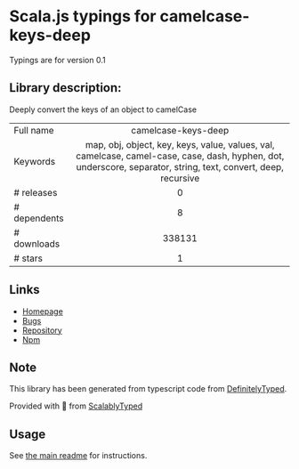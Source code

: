 
# Scala.js typings for camelcase-keys-deep

Typings are for version 0.1

## Library description:
Deeply convert the keys of an object to camelCase

|                    |                 |
| ------------------ | :-------------: |
| Full name          | camelcase-keys-deep |
| Keywords           | map, obj, object, key, keys, value, values, val, camelcase, camel-case, case, dash, hyphen, dot, underscore, separator, string, text, convert, deep, recursive |
| # releases         | 0 |
| # dependents       | 8 |
| # downloads        | 338131 |
| # stars            | 1 |

## Links
- [Homepage](https://github.com/rxaviers/camelcase-keys-deep#readme)
- [Bugs](https://github.com/rxaviers/camelcase-keys-deep/issues)
- [Repository](https://github.com/rxaviers/camelcase-keys-deep)
- [Npm](https://www.npmjs.com/package/camelcase-keys-deep)
    


## Note
This library has been generated from typescript code from [DefinitelyTyped](https://definitelytyped.org).

Provided with :purple_heart: from [ScalablyTyped](https://github.com/oyvindberg/ScalablyTyped)

## Usage
See [the main readme](../../readme.md) for instructions.


